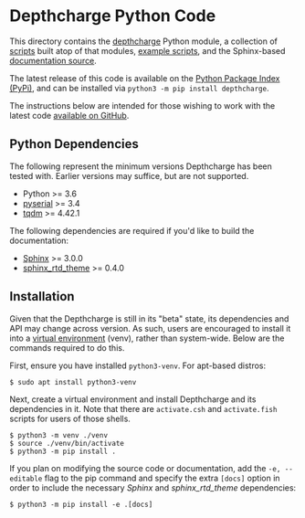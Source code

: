 # Depthcharge Python Code

This directory contains the [depthcharge](./depthcharge) Python module,
a collection of [scripts](./scripts) built atop of that modules,
[example scripts](./examples), and the Sphinx-based
[documentation source](./docs).

The latest release of this code is available on the 
[Python Package Index (PyPi)](https://pypi.org/project/depthcharge),
and can be installed via `python3 -m pip install depthcharge`.

The instructions below are intended for those wishing to work with the latest
code [available on GitHub](https://github.com/tetrelsec/tree/next).

## Python Dependencies

The following represent the minimum versions Depthcharge has been tested with.
Earlier versions may suffice, but are not supported.

* Python >= 3.6
* [pyserial](https://github.com/pyserial/pyserial) >= 3.4
* [tqdm](https://tqdm.github.io/) >= 4.42.1

The following dependencies are required if you'd like to build the
documentation:

* [Sphinx](https://pypi.org/project/Sphinx) >= 3.0.0
* [sphinx_rtd_theme](https://github.com/readthedocs/sphinx_rtd_theme) >= 0.4.0

## Installation

Given that the Depthcharge is still in its "beta" state, its dependencies and
API may change across version. As such, users are encouraged to install it into
a [virtual environment](https://docs.python.org/3/library/venv.html) (venv), rather
than system-wide. Below are the commands required to do this.

First, ensure you have installed `python3-venv`. For apt-based distros:

```
$ sudo apt install python3-venv
```

Next, create a virtual environment and install Depthcharge
and its dependencies in it. Note that there are `activate.csh` and
`activate.fish` scripts for users of those shells.

```
$ python3 -m venv ./venv
$ source ./venv/bin/activate
$ python3 -m pip install .
```

If you plan on modifying the source code or documentation, add the ``-e, --editable``
flag to the pip command and specify the extra ``[docs]`` option in
order to include the necessary *Sphinx* and *sphinx_rtd_theme* dependencies:

```
$ python3 -m pip install -e .[docs]
```
